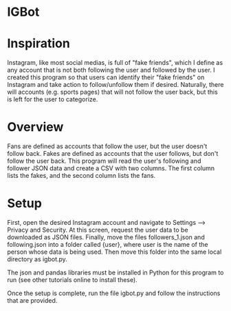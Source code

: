 # IGBot

# Inspiration
Instagram, like most social medias, is full of "fake friends", which I define as any account that is not both following the user and followed by the user. I created this program so that users can identify their "fake friends" on Instagram and take action to follow/unfollow them if desired. Naturally, there will accounts (e.g. sports pages) that will not follow the user back, but this is left for the user to categorize. 

# Overview
Fans are defined as accounts that follow the user, but the user doesn't follow back. Fakes are defined as accounts that the user follows, but don't follow the user back. This program will read the user's following and follower JSON data and create a CSV with two columns. The first column lists the fakes, and the second column lists the fans.

# Setup
First, open the desired Instagram account and navigate to Settings --> 
Privacy and Security. At this screen, request the user data to be 
downloaded as JSON files. Finally, move the files followers_1.json and 
following.json into a folder called {user}, where user is the name of the 
person whose data is being used. Then move this folder into the same 
local directory as igbot.py.

The json and pandas libraries must be installed in Python for this program to run (see other tutorials online to install these).

Once the setup is complete, run the file igbot.py and follow the 
instructions that are provided.

